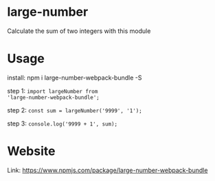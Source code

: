 # large-number
Calculate the sum of two integers with this module

# Usage
install: npm i large-number-webpack-bundle -S

step 1: <code>import largeNumber from 'large-number-webpack-bundle';</code>

step 2: <code>const sum = largeNumber('9999', '1');</code>

step 3: <code>console.log('9999 + 1', sum);</code>

# Website
Link: https://www.npmjs.com/package/large-number-webpack-bundle
